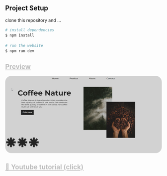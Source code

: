 ## Project Setup

clone this repository and ...

```bash
# install dependencies
$ npm install

# run the website
$ npm run dev
```

<h2 style="text-decoration:underline;color:#BEBEBE;">Preview</h2>

<div><img src="./public/images/preview.png" alt="preview website" style="border-radius:20px;"/>
</div>

<a href="https://www.youtube.com/watch?v=nr8mRcD0pJE" target="_blank" style="color:#BEBEBE;"><h2 style="text-decoration:underline;">🎥 Youtube tutorial (click)</h2></a>